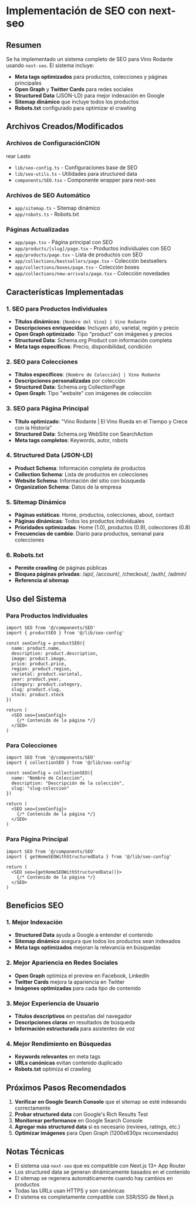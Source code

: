 # Implementación de SEO con next-seo

## Resumen

Se ha implementado un sistema completo de SEO para Vino Rodante usando `next-seo`. El sistema incluye:

- **Meta tags optimizados** para productos, colecciones y páginas principales
- **Open Graph** y **Twitter Cards** para redes sociales
- **Structured Data** (JSON-LD) para mejor indexación en Google
- **Sitemap dinámico** que incluye todos los productos
- **Robots.txt** configurado para optimizar el crawling

## Archivos Creados/Modificados

### Archivos de ConfiguraciónCION
rear Lasto
- `lib/seo-config.ts` - Configuraciones base de SEO
- `lib/seo-utils.ts` - Utilidades para structured data
- `components/SEO.tsx` - Componente wrapper para next-seo

### Archivos de SEO Automático
- `app/sitemap.ts` - Sitemap dinámico
- `app/robots.ts` - Robots.txt

### Páginas Actualizadas
- `app/page.tsx` - Página principal con SEO
- `app/products/[slug]/page.tsx` - Productos individuales con SEO
- `app/products/page.tsx` - Lista de productos con SEO
- `app/collections/bestsellers/page.tsx` - Colección bestsellers
- `app/collections/boxes/page.tsx` - Colección boxes
- `app/collections/new-arrivals/page.tsx` - Colección novedades

## Características Implementadas

### 1. SEO para Productos Individuales
- **Títulos dinámicos**: `{Nombre del Vino} | Vino Rodante`
- **Descripciones enriquecidas**: Incluyen año, varietal, región y precio
- **Open Graph optimizado**: Tipo "product" con imágenes y precios
- **Structured Data**: Schema.org Product con información completa
- **Meta tags específicos**: Precio, disponibilidad, condición

### 2. SEO para Colecciones
- **Títulos específicos**: `{Nombre de Colección} | Vino Rodante`
- **Descripciones personalizadas** por colección
- **Structured Data**: Schema.org CollectionPage
- **Open Graph**: Tipo "website" con imágenes de colección

### 3. SEO para Página Principal
- **Título optimizado**: "Vino Rodante | El Vino Rueda en el Tiempo y Crece con la Historia"
- **Structured Data**: Schema.org WebSite con SearchAction
- **Meta tags completos**: Keywords, autor, robots

### 4. Structured Data (JSON-LD)
- **Product Schema**: Información completa de productos
- **Collection Schema**: Lista de productos en colecciones
- **Website Schema**: Información del sitio con búsqueda
- **Organization Schema**: Datos de la empresa

### 5. Sitemap Dinámico
- **Páginas estáticas**: Home, productos, colecciones, about, contact
- **Páginas dinámicas**: Todos los productos individuales
- **Prioridades optimizadas**: Home (1.0), productos (0.9), colecciones (0.8)
- **Frecuencias de cambio**: Diario para productos, semanal para colecciones

### 6. Robots.txt
- **Permite crawling** de páginas públicas
- **Bloquea páginas privadas**: /api/, /account/, /checkout/, /auth/, /admin/
- **Referencia al sitemap**

## Uso del Sistema

### Para Productos Individuales
```tsx
import SEO from '@/components/SEO'
import { productSEO } from '@/lib/seo-config'

const seoConfig = productSEO({
  name: product.name,
  description: product.description,
  image: product.image,
  price: product.price,
  region: product.region,
  varietal: product.varietal,
  year: product.year,
  category: product.category,
  slug: product.slug,
  stock: product.stock
})

return (
  <SEO seo={seoConfig}>
    {/* Contenido de la página */}
  </SEO>
)
```

### Para Colecciones
```tsx
import SEO from '@/components/SEO'
import { collectionSEO } from '@/lib/seo-config'

const seoConfig = collectionSEO({
  name: "Nombre de Colección",
  description: "Descripción de la colección",
  slug: "slug-coleccion"
})

return (
  <SEO seo={seoConfig}>
    {/* Contenido de la página */}
  </SEO>
)
```

### Para Página Principal
```tsx
import SEO from '@/components/SEO'
import { getHomeSEOWithStructuredData } from '@/lib/seo-config'

return (
  <SEO seo={getHomeSEOWithStructuredData()}>
    {/* Contenido de la página */}
  </SEO>
)
```

## Beneficios SEO

### 1. Mejor Indexación
- **Structured Data** ayuda a Google a entender el contenido
- **Sitemap dinámico** asegura que todos los productos sean indexados
- **Meta tags optimizados** mejoran la relevancia en búsquedas

### 2. Mejor Apariencia en Redes Sociales
- **Open Graph** optimiza el preview en Facebook, LinkedIn
- **Twitter Cards** mejora la apariencia en Twitter
- **Imágenes optimizadas** para cada tipo de contenido

### 3. Mejor Experiencia de Usuario
- **Títulos descriptivos** en pestañas del navegador
- **Descripciones claras** en resultados de búsqueda
- **Información estructurada** para asistentes de voz

### 4. Mejor Rendimiento en Búsquedas
- **Keywords relevantes** en meta tags
- **URLs canónicas** evitan contenido duplicado
- **Robots.txt** optimiza el crawling

## Próximos Pasos Recomendados

1. **Verificar en Google Search Console** que el sitemap se esté indexando correctamente
2. **Probar structured data** con Google's Rich Results Test
3. **Monitorear performance** en Google Search Console
4. **Agregar más structured data** si es necesario (reviews, ratings, etc.)
5. **Optimizar imágenes** para Open Graph (1200x630px recomendado)

## Notas Técnicas

- El sistema usa `next-seo` que es compatible con Next.js 13+ App Router
- Los structured data se generan dinámicamente basados en el contenido
- El sitemap se regenera automáticamente cuando hay cambios en productos
- Todas las URLs usan HTTPS y son canónicas
- El sistema es completamente compatible con SSR/SSG de Next.js
